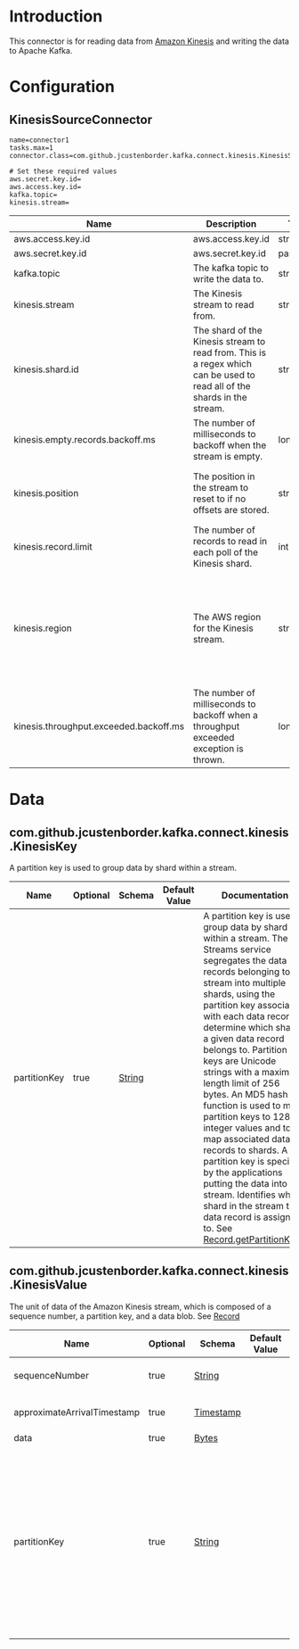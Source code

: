 # Introduction

This connector is for reading data from [Amazon Kinesis](https://aws.amazon.com/kinesis/) and writing the data to Apache Kafka.

# Configuration

## KinesisSourceConnector

```properties
name=connector1
tasks.max=1
connector.class=com.github.jcustenborder.kafka.connect.kinesis.KinesisSourceConnector

# Set these required values
aws.secret.key.id=
aws.access.key.id=
kafka.topic=
kinesis.stream=
```

| Name                                   | Description                                                                                                              | Type     | Default      | Valid Values                                                                                                                                                                                                                                 | Importance |
|----------------------------------------|--------------------------------------------------------------------------------------------------------------------------|----------|--------------|----------------------------------------------------------------------------------------------------------------------------------------------------------------------------------------------------------------------------------------------|------------|
| aws.access.key.id                      | aws.access.key.id                                                                                                        | string   |              |                                                                                                                                                                                                                                              | high       |
| aws.secret.key.id                      | aws.secret.key.id                                                                                                        | password |              |                                                                                                                                                                                                                                              | high       |
| kafka.topic                            | The kafka topic to write the data to.                                                                                    | string   |              |                                                                                                                                                                                                                                              | high       |
| kinesis.stream                         | The Kinesis stream to read from.                                                                                         | string   |              |                                                                                                                                                                                                                                              | high       |
| kinesis.shard.id                       | The shard of the Kinesis stream to read from. This is a regex which can be used to read all of the shards in the stream. | string   | *            |                                                                                                                                                                                                                                              | high       |
| kinesis.empty.records.backoff.ms       | The number of milliseconds to backoff when the stream is empty.                                                          | long     | 5000         |                                                                                                                                                                                                                                              | medium     |
| kinesis.position                       | The position in the stream to reset to if no offsets are stored.                                                         | string   | TRIM_HORIZON | ValidEnum{enum=ShardIteratorType, allowed=[AT_SEQUENCE_NUMBER, AFTER_SEQUENCE_NUMBER, TRIM_HORIZON, LATEST, AT_TIMESTAMP]}                                                                                                                   | medium     |
| kinesis.record.limit                   | The number of records to read in each poll of the Kinesis shard.                                                         | int      | 500          |                                                                                                                                                                                                                                              | medium     |
| kinesis.region                         | The AWS region for the Kinesis stream.                                                                                   | string   | US_EAST_1    | ValidEnum{enum=Regions, allowed=[GovCloud, US_EAST_1, US_EAST_2, US_WEST_1, US_WEST_2, EU_WEST_1, EU_WEST_2, EU_CENTRAL_1, AP_SOUTH_1, AP_SOUTHEAST_1, AP_SOUTHEAST_2, AP_NORTHEAST_1, AP_NORTHEAST_2, SA_EAST_1, CN_NORTH_1, CA_CENTRAL_1]} | medium     |
| kinesis.throughput.exceeded.backoff.ms | The number of milliseconds to backoff when a throughput exceeded exception is thrown.                                    | long     | 10000        |                                                                                                                                                                                                                                              | medium     |

# Data

## com.github.jcustenborder.kafka.connect.kinesis.KinesisKey

A partition key is used to group data by shard within a stream.

| Name         | Optional | Schema                                                                                                | Default Value | Documentation                                                                                                                                                                                                                                                                                                                                                                                                                                                                                                                                                                                                                                                                                                                                                                                       |
|--------------|----------|-------------------------------------------------------------------------------------------------------|---------------|-----------------------------------------------------------------------------------------------------------------------------------------------------------------------------------------------------------------------------------------------------------------------------------------------------------------------------------------------------------------------------------------------------------------------------------------------------------------------------------------------------------------------------------------------------------------------------------------------------------------------------------------------------------------------------------------------------------------------------------------------------------------------------------------------------|
| partitionKey | true     | [String](https://kafka.apache.org/0102/javadoc/org/apache/kafka/connect/data/Schema.Type.html#STRING) |               | A partition key is used to group data by shard within a stream. The Streams service segregates the data records belonging to a stream into multiple shards, using the partition key associated with each data record to determine which shard a given data record belongs to. Partition keys are Unicode strings with a maximum length limit of 256 bytes. An MD5 hash function is used to map partition keys to 128-bit integer values and to map associated data records to shards. A partition key is specified by the applications putting the data into a stream. Identifies which shard in the stream the data record is assigned to. See [Record.getPartitionKey()](http://docs.aws.amazon.com/AWSJavaSDK/latest/javadoc/com/amazonaws/services/kinesis/model/Record.html#getPartitionKey--) |

## com.github.jcustenborder.kafka.connect.kinesis.KinesisValue

The unit of data of the Amazon Kinesis stream, which is composed of a sequence number, a partition key, and a data blob. See [Record](http://docs.aws.amazon.com/AWSJavaSDK/latest/javadoc/com/amazonaws/services/kinesis/model/Record.html)

| Name                        | Optional | Schema                                                                                                | Default Value | Documentation                                                                                                                                                                                                                                                                                                                                                                                                                                                                                                                                                                                                                                                                                                                                                                                       |
|-----------------------------|----------|-------------------------------------------------------------------------------------------------------|---------------|-----------------------------------------------------------------------------------------------------------------------------------------------------------------------------------------------------------------------------------------------------------------------------------------------------------------------------------------------------------------------------------------------------------------------------------------------------------------------------------------------------------------------------------------------------------------------------------------------------------------------------------------------------------------------------------------------------------------------------------------------------------------------------------------------------|
| sequenceNumber              | true     | [String](https://kafka.apache.org/0102/javadoc/org/apache/kafka/connect/data/Schema.Type.html#STRING) |               | The unique identifier of the record in the stream. See [Record.getSequenceNumber()](http://docs.aws.amazon.com/AWSJavaSDK/latest/javadoc/com/amazonaws/services/kinesis/model/Record.html#getSequenceNumber--)                                                                                                                                                                                                                                                                                                                                                                                                                                                                                                                                                                                      |
| approximateArrivalTimestamp | true     | [Timestamp](https://kafka.apache.org/0102/javadoc/org/apache/kafka/connect/data/Timestamp.html)       |               | The approximate time that the record was inserted into the stream. See [Record.getApproximateArrivalTimestamp()](http://docs.aws.amazon.com/AWSJavaSDK/latest/javadoc/com/amazonaws/services/kinesis/model/Record.html#getApproximateArrivalTimestamp--)                                                                                                                                                                                                                                                                                                                                                                                                                                                                                                                                            |
| data                        | true     | [Bytes](https://kafka.apache.org/0102/javadoc/org/apache/kafka/connect/data/Schema.Type.html#BYTES)   |               | The data blob. See [Record.getData()](http://docs.aws.amazon.com/AWSJavaSDK/latest/javadoc/com/amazonaws/services/kinesis/model/Record.html#getData--)                                                                                                                                                                                                                                                                                                                                                                                                                                                                                                                                                                                                                                              |
| partitionKey                | true     | [String](https://kafka.apache.org/0102/javadoc/org/apache/kafka/connect/data/Schema.Type.html#STRING) |               | A partition key is used to group data by shard within a stream. The Streams service segregates the data records belonging to a stream into multiple shards, using the partition key associated with each data record to determine which shard a given data record belongs to. Partition keys are Unicode strings with a maximum length limit of 256 bytes. An MD5 hash function is used to map partition keys to 128-bit integer values and to map associated data records to shards. A partition key is specified by the applications putting the data into a stream. Identifies which shard in the stream the data record is assigned to. See [Record.getPartitionKey()](http://docs.aws.amazon.com/AWSJavaSDK/latest/javadoc/com/amazonaws/services/kinesis/model/Record.html#getPartitionKey--) |

